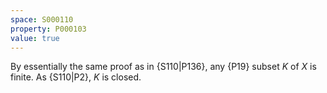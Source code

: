 ```yaml
---
space: S000110
property: P000103
value: true
---
```


By essentially the same proof as in {S110|P136}, any {P19}
subset $K$ of $X$ is finite. As {S110|P2}, $K$ is closed.
